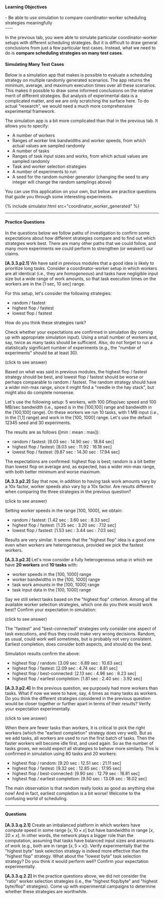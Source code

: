 
#### Learning Objectives
<div class="learningObjectiveBox" markdown="1">
- Be able to use simulation to compare coordinator-worker scheduling strategies meaningfully
</div>
----

In the previous tab, you were able to simulate particular coordinator-worker setups
with different scheduling strategies.  But it is difficult to draw general
conclusions from just a few particular test cases. Instead, what we need to do is
**compare scheduling strategies on many test cases**. 

#### Simulating Many Test Cases

Below is a simulation app that makes is possible to evaluate a scheduling
strategy on multiple randomly generated scenarios. The app returns the
minimum, average, and maximum execution times over all these scenarios. 
This makes it possible to draw some informed conclusions on the relative merit
of different strategies. But analysis of experimental data is a complicated matter,
and we are only scratching the surface here. To do actual "research", we would
need a much more comprehensive experimental framework.

The simulation app is a bit more complicated than that in  the previous tab. It allows you to specify:

 - A number of  workers
 - Ranges of worker link bandwidths and worker speeds, from which actual values are sampled randomly
 - A number  of tasks
 - Ranges of task input sizes and works, from which actual values are sampled randomly
 - Task and worker selection strategies
 - A number of experiments to run
 - A seed for the random number generator (changing the seed  to any integer will change the random samplings above)
 
You can  use this application on your own, but below are practice questions that guide you through some
interesting experiments.
 
{% include simulator.html src="coordinator_worker_generated" %}

----- 

#### Practice Questions

In the questions below we follow paths  of investigation  to
confirm some expectations about how different strategies compare
and to find out which strategies work best. There are many other
paths that we could follow, and many more experiments  we could perform
to strengthen (or weaken!) our claims.

**[A.3.3.p2.1]** We have said in previous modules that a good idea is
likely to prioritize long tasks. Consider a coordinator-worker setup in which
workers are all identical (i.e., they are *homogeneous*) and tasks have
negligible input size but a wide range of work amounts, so that task
execution times on the workers are in the [1 sec, 10 sec] range.

For this setup, let's consider the following strategies:
    
  - random / fastest
  - highest flop / fastest
  - lowest flop / fastest

How do you think these strategies rank? 

Check whether your expectations are confirmed in simulation (by coming up
with appropriate simulation input).  Using a small number of workers and, 
say, twice as many tasks should be sufficient. Also, do not forget
to run a statistically significant number of experiments (e.g., the "number
of experiments" should be at least 30).  

<div class="ui accordion fluid">
   <div class="title">
     <i class="dropdown icon"></i>
     (click to see answer)
   </div>
   <div markdown="1" class="ui segment content answer-frame">

Based on what was said in previous modules, the highest flop / fastest
strategy should be best, and  lowest flop / fastest should be worse or
perhaps comparable to random / fastest. The random strategy should have a
wider min-max range, since it might find a "needle in the hay stack", but
might also do complete nonsense.

Let's use the following setup: 5 workers, with 100 Gflop/sec
speed and 100 MB/sec bandwidth  (i.e., speed is in the [100,100] range and
bandwidth in the [100,100] range).  On these workers we run 10
tasks, with 1 MB input (i.e., in the [1,1] range) and work in the [100,
1000] range.  Let's use  the default 12345  seed and 30 experiments.

The results are as follows ([min : mean : max]): 

  - random / fastest: [8.03 sec : 14.90 sec : 18.84 sec]
  - highest flop / fastest: [8.03 sec : 11.92 : 16.18 sec]
  - lowest flop / fastest: [9.87 sec : 14.30 sec : 17.94 sec]

The expectations are confirmed: highest flop is best; random is a bit
better than lowest flop on average and, as expected, has a wider min-max
range, with both better minimum and  worse maximum.

   </div>
</div>

<p></p>


**[A.3.3.p2.2]** Say that now, in addition to having task work amounts vary
by a 10x factor, worker speeds also vary by a 10x factor. Are results
different when comparing the three strategies in the previous question?

<div class="ui accordion fluid">
   <div class="title">
     <i class="dropdown icon"></i>
     (click to see answer)
   </div>
   <div markdown="1" class="ui segment content answer-frame">

Setting worker speeds in the range [100, 1000], we obtain:

  - random / fastest: [1.42 sec : 3.60 sec : 8.33 sec]
  - highest flop / fastest: [1.25 sec : 3.20 sec : 7.12 sec]
  - lowest flop / fastest: [1.53 sec : 3.44 sec : 7.03 sec]

Results are very similar.  It seems that the "highest flop" idea
is a good one even when workers are heterogeneous, provided we pick the 
fastest workers. 

</div>
</div>

<p></p>

**[A.3.3.p2.3]** Let's now consider a fully heterogeneous setup in which we have
**20 workers** and **10 tasks** with:

  - worker speeds in the [100, 1000] range
  - worker bandwidths in the [100, 1000] range
  - task work amounts in the [100, 1000] range
  - task input data in the [100, 1000] range

Say we still select tasks based on the "highest flop" criterion. Among all
the available worker selection strategies, which one do you think would work
best? Confirm your expectation in simulation:

<div class="ui accordion fluid">
   <div class="title">
     <i class="dropdown icon"></i>
     (click to see answer)
   </div>
   <div markdown="1" class="ui segment content answer-frame">

The "fastest" and "best-connected" strategies only consider one
aspect of task executions, and thus they could make very wrong decisions.
Random, as usual, could work well sometimes, but is probably not very
consistent. Earliest completion, does consider both aspects, and should do the best. 

Simulation results confirm the above:

  - highest flop / random: [3.09 sec : 6.89 sec : 10.83 sec]
  - highest flop / fastest: [2.09 sec : 4.74 sec : 8.81 sec]
  - highest flop / best-connected: [2.13 sec : 4.96 sec : 8.23 sec]
  - highest flop / earliest completion: [1.81 sec : 2.40 sec : 3.92 sec]

</div>
</div>

<p></p>


**[A.3.3.p2.4]** In the previous question, we purposely had more workers
than tasks.  What if now we were to have, say, 4 times as many tasks as
workers. Do you think the different strategies considered in the previous
question would be closer together or further apart in terms of their
results?   Verify your expectation experimentally.

<div class="ui accordion fluid">
   <div class="title">
     <i class="dropdown icon"></i>
     (click to see answer)
   </div>
   <div markdown="1" class="ui segment content answer-frame">

When there are fewer tasks than workers, it is critical to pick the right
workers (which the "earliest completion" strategy does very well). But as we add tasks, all workers are
used to run the first batch of tasks. Then the faster workers will become
idle first, and used again. So as the number of tasks grows, we would
expect all strategies to behave more similarly. This is confirmed in
simulation using 80 tasks and 20 workers:

  - highest flop / random: [9.20 sec : 12.51 sec : 21.11 sec]
  - highest flop / fastest: [9.32 sec : 12.85 sec : 17.95 sec]
  - highest flop / best-connected: [9.90 sec : 12.79 sec : 18.81 sec]
  - highest flop / earliest completion: [9.50 sec : 13.08 sec : 18.02 sec]

The main observation is that random really looks as good  as anything
else now! And in fact, earliest completion is a bit worse!   Welcome
to the confusing world of scheduling.

</div>
</div>

---

#### Questions 

**[A.3.3.q.2.1]** Create an imbalanced platform in which workers have
compute speed in some range $[x, 10\times x]$ but have bandwidths
in range $[x, 20\times x]$. In other words, the network plays a bigger 
role than the computation, assuming that tasks have balanced input sizes
and amounts of work (e.g., both are in range $[x, 5\times x]$). Verify
experimentally that the "highest byte" task selection strategy is
indeed more effective than the "highest flop" strategy. What about 
the "lowest byte" task selection  strategy? Do you think it would perform
well? Confirm your expectation experimentally. 

**[A.3.3.q.2.2]** In  the practice  questions above, we did not consider
the "ratio" worker selection strategies (i.e., the "highest flop/byte" and
"highest byte/flop" strategies).  Come up with experimental campaigns to
determine whether these strategies are worthwhile.
